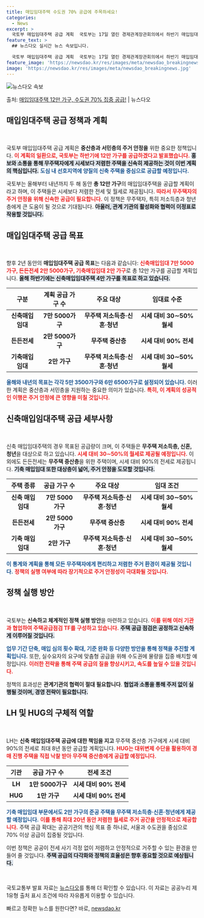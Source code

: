 ```yaml
---
title: 매입임대주택 수도권 70% 공급에 주목하세요!
categories:
  - News
excerpt: >
  국토부 매입임대주택 공급 계획  국토부는 17일 열린 경제관계장관회의에서 하반기 매입임대주택 신속공급 계획을…
feature_text: >
  ## 뉴스다오 실시간 뉴스 속보입니다.

  국토부 매입임대주택 공급 계획  국토부는 17일 열린 경제관계장관회의에서 하반기 매입임대주택 신속공급 계획을…
feature_image: 'https://newsdao.kr/res/images/meta/newsdao_breakingnews.jpg'
image: 'https://newsdao.kr/res/images/meta/newsdao_breakingnews.jpg'
---
```


![뉴스다오 속보](https://newsdao.kr/res/images/meta/newsdao_breakingnews.jpg)

<p>출처: <a href="https://newsdao.kr/4280" rel="dofollow">매입임대주택 12만 가구, 수도권 70% 집중 공급!</a> | 뉴스다오</p>

<h2 data-ke-size="size26">매입임대주택 공급 정책과 계획</h2>

<p data-ke-size="size16">&nbsp;</p>

국토부 매입임대주택 공급 계획은 **중산층과 서민층의 주거 안정을** 위한 중요한 정책입니다. <b><span style="color: #ee2323;">이 계획의 일환으로, 국토부는 하반기에 12만 가구를 공급하겠다고 발표했습니다.</span></b> <b><span style="background-color: #21538527;">홍보와 소통을 통해 무주택자에게 시세보다 저렴한 주택을 신속히 제공하는 것이 이번 계획의 핵심입니다.</span></b> <b><span style="color: #1a5490;">도심 내 선호지역에 양질의 신축 주택을 중심으로 공급할 예정입니다.</span></b>  

국토부는 올해부터 내년까지 두 해 동안 <b>총 12만 가구</b>의 매입임대주택을 공급할 계획이라고 하며, 이 주택들은 시세보다 저렴한 전세 및 월세로 제공됩니다. <b><span style="color: #ee2323;">따라서 무주택자의 주거 안정을 위해 신속한 공급이 필요합니다.</span></b> 이 정책은 무주택자, 특히 저소득층과 청년층에게 큰 도움이 될 것으로 기대됩니다. <b><span style="background-color: #21538527;">아울러, 관계 기관의 활성화와 협력이 이정표로 작용할 것입니다.</span></b> 

<h2 data-ke-size="size26">매입임대주택 공급 목표</h2>

<p data-ke-size="size16">&nbsp;</p>

향후 2년 동안의 **매입임대주택 공급 목표**는 다음과 같습니다: <b><span style="color: #ee2323;">신축매입임대 7만 5000가구, 든든전세 2만 5000가구, 기축매입임대 2만 가구</span></b>로 총 12만 가구를 공급할 계획입니다. <b><span style="background-color: #21538527;">올해 하반기에는 신축매입임대주택 4만 가구를 목표로 하고 있습니다.</span></b>

<table style="width: 100%; border-collapse: collapse;">
    <thead>
        <tr>
            <th style="text-align: center;">구분</th>
            <th style="text-align: center;">계획 공급 가구 수</th>
            <th style="text-align: center;">주요 대상</th>
            <th style="text-align: center;">임대료 수준</th>
        </tr>
    </thead>
    <tbody>
        <tr>
            <td style="text-align: center; height: 17px;"><b>신축매입임대</b></td>
            <td style="text-align: center; height: 17px;"><b>7만 5000가구</b></td>
            <td style="text-align: center; height: 17px;"><b>무주택 저소득층·신혼·청년</b></td>
            <td style="text-align: center; height: 17px;"><b>시세 대비 30∼50% 월세</b></td>
        </tr>
        <tr>
            <td style="text-align: center; height: 17px;"><b>든든전세</b></td>
            <td style="text-align: center; height: 17px;"><b>2만 5000가구</b></td>
            <td style="text-align: center; height: 17px;"><b>무주택 중산층</b></td>
            <td style="text-align: center; height: 17px;"><b>시세 대비 90% 전세</b></td>
        </tr>
        <tr>
            <td style="text-align: center; height: 17px;"><b>기축매입임대</b></td>
            <td style="text-align: center; height: 17px;"><b>2만 가구</b></td>
            <td style="text-align: center; height: 17px;"><b>무주택 저소득층·신혼·청년</b></td>
            <td style="text-align: center; height: 17px;"><b>시세 대비 30∼50% 월세</b></td>
        </tr>
    </tbody>
</table>

<b><span style="color: #1a5490;">올해와 내년의 목표는 각각 5만 3500가구와 6만 6500가구로 설정되어 있습니다.</span></b> 이러한 계획은 중산층과 서민층을 지원하는 중요한 의미가 있습니다. <b><span style="color: #ee2323;">특히, 이 계획의 성공적인 이행은 주거 안정에 큰 영향을 미칠 것입니다.</span></b>

<h2 data-ke-size="size26">신축매입임대주택 공급 세부사항</h2>

<p data-ke-size="size16">&nbsp;</p>

신축 매입임대주택의 경우 목표된 공급량이 크며, 이 주택들은 **무주택 저소득층, 신혼, 청년**을 대상으로 하고 있습니다. <b><span style="color: #ee2323;">시세 대비 30∼50%의 월세로 제공될 예정입니다.</span></b> 이외에도 든든전세는 **무주택 중산층**을 위한 주택이며, 시세 대비 90%의 전세로 제공됩니다. <b><span style="background-color: #21538527;">기축 매입임대 또한 대상층이 넓어, 주거 안정을 도모할 것입니다.</span></b>

<table style="width: 100%; border-collapse: collapse;">
    <thead>
        <tr>
            <th style="text-align: center;">주택 종류</th>
            <th style="text-align: center;">공급 가구 수</th>
            <th style="text-align: center;">주요 대상</th>
            <th style="text-align: center;">임대 조건</th>
        </tr>
    </thead>
    <tbody>
        <tr>
            <td style="text-align: center; height: 17px;"><b>신축 매입임대</b></td>
            <td style="text-align: center; height: 17px;"><b>7만 5000가구</b></td>
            <td style="text-align: center; height: 17px;"><b>무주택 저소득층·신혼·청년</b></td>
            <td style="text-align: center; height: 17px;"><b>시세 대비 30∼50% 월세</b></td>
        </tr>
        <tr>
            <td style="text-align: center; height: 17px;"><b>든든전세</b></td>
            <td style="text-align: center; height: 17px;"><b>2만 5000가구</b></td>
            <td style="text-align: center; height: 17px;"><b>무주택 중산층</b></td>
            <td style="text-align: center; height: 17px;"><b>시세 대비 90% 전세</b></td>
        </tr>
        <tr>
            <td style="text-align: center; height: 17px;"><b>기축 매입임대</b></td>
            <td style="text-align: center; height: 17px;"><b>2만 가구</b></td>
            <td style="text-align: center; height: 17px;"><b>무주택 저소득층·신혼·청년</b></td>
            <td style="text-align: center; height: 17px;"><b>시세 대비 30∼50% 월세</b></td>
        </tr>
    </tbody>
</table>

<b><span style="color: #1a5490;">이 통계와 계획을 통해 모든 무주택자에게 편리하고 저렴한 주거 환경이 제공될 것입니다.</span></b> <b><span style="color: #ee2323;">정책의 실행 여부에 따라 장기적으로 주거 안정성이 극대화될 것입니다.</span></b>

<h2 data-ke-size="size26">정책 실행 방안</h2>

<p data-ke-size="size16">&nbsp;</p>

국토부는 **신속하고 체계적인 정책 실행 방안**을 마련하고 있습니다. <b><span style="color: #ee2323;">이를 위해 여러 기관과 협업하여 주택공급점검 TF를 구성하고 있습니다.</span></b> <b><span style="background-color: #21538527;">주택 공급 점검은 공정하고 신속하게 이루어질 것입니다.</span></b> 

<b><span style="color: #1a5490;">업무 기간 단축, 매입 심의 횟수 확대, 기준 완화 등 다양한 방안을 통해 정책을 추진할 계획입니다.</span></b> 또한, 실수요자의 요구에 맞춤형 공급을 위해 수도권에 물량을 집중 배치할 예정입니다. <b><span style="color: #ee2323;">이러한 전략을 통해 주택 공급의 질을 향상시키고, 속도를 높일 수 있을 것입니다.</span></b> 

정책의 효과성은 **관계기관의 협력이 절대 필요합니다**. <b><span style="background-color: #21538527;">협업과 소통을 통해 주저 없이 실행될 것이며, 경영 전략이 필요합니다.</span></b> 

<h2 data-ke-size="size26">LH 및 HUG의 구체적 역할</h2>

<p data-ke-size="size16">&nbsp;</p>

LH는 **신축 매입임대주택 공급에 대한 책임을 지고** 무주택 중산층 가구에게 시세 대비 90%의 전세로 최대 8년 동안 공급할 계획입니다. <b><span style="color: #ee2323;">HUG는 대위변제 수단을 활용하여 경매 진행 주택을 직접 낙찰 받아 무주택 중산층에게 공급할 예정입니다.</span></b> 

<table style="width: 100%; border-collapse: collapse;">
    <thead>
        <tr>
            <th style="text-align: center;">기관</th>
            <th style="text-align: center;">공급 가구 수</th>
            <th style="text-align: center;">전세 조건</th>
        </tr>
    </thead>
    <tbody>
        <tr>
            <td style="text-align: center; height: 17px;"><b>LH</b></td>
            <td style="text-align: center; height: 17px;"><b>1만 5000가구</b></td>
            <td style="text-align: center; height: 17px;"><b>시세 대비 90% 전세</b></td>
        </tr>
        <tr>
            <td style="text-align: center; height: 17px;"><b>HUG</b></td>
            <td style="text-align: center; height: 17px;"><b>1만 가구</b></td>
            <td style="text-align: center; height: 17px;"><b>시세 대비 90% 전세</b></td>
        </tr>
    </tbody>
</table>

<b><span style="color: #1a5490;">기축 매입임대 부문에서도 2만 가구의 준공 주택을 무주택 저소득층·신혼·청년에게 제공할 예정입니다.</span></b> <b><span style="color: #ee2323;">이를 통해 최대 20년 동안 저렴한 월세로 주거 공간을 안정적으로 제공합니다.</span></b> 주택 공급 확대는 공공기관의 핵심 목표 중 하나로, 서울과 수도권을 중심으로 70% 이상 공급이 집중될 것입니다. 

이번 정책은 공공이 전세 사기 걱정 없이 저렴하고 안정적으로 거주할 수 있는 환경을 만들어 줄 것입니다. <b><span style="background-color: #21538527;">주택 공급의 다각화와 정책의 효율성은 향후 중요할 것으로 예상됩니다.</span></b> 

<p data-ke-size="size16">&nbsp;</p>

국토교통부 발표 자료는 <a href="https://newsdao.kr/4280">뉴스다오</a>를 통해 더 확인할 수 있습니다. 이 자료는 공공누리 제1유형 출처 표시 조건에 따라 자유롭게 이용할 수 있습니다. 

빠르고 정확한 뉴스를 원한다면? 바로, <a href="https://newsdao.kr" rel="dofollow">newsdao.kr</a>


